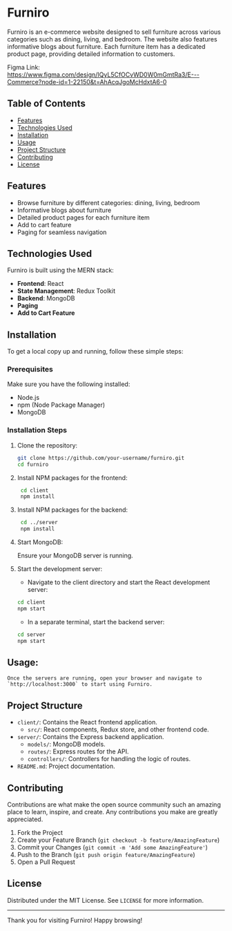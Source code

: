 # Furniro

Furniro is an e-commerce website designed to sell furniture across various categories such as dining, living, and bedroom. The website also features informative blogs about furniture. Each furniture item has a dedicated product page, providing detailed information to customers.

Figma Link: https://www.figma.com/design/IQyL5CfOCvWD0W0mGmtRa3/E---Commerce?node-id=1-22150&t=AhAcqJgoMcHdxtA6-0

## Table of Contents

- [Features](#features)
- [Technologies Used](#technologies-used)
- [Installation](#installation)
- [Usage](#usage)
- [Project Structure](#project-structure)
- [Contributing](#contributing)
- [License](#license)

## Features

- Browse furniture by different categories: dining, living, bedroom
- Informative blogs about furniture
- Detailed product pages for each furniture item
- Add to cart feature
- Paging for seamless navigation

## Technologies Used

Furniro is built using the MERN stack:

- **Frontend**: React
- **State Management**: Redux Toolkit
- **Backend**: MongoDB
- **Paging**
- **Add to Cart Feature**

## Installation

To get a local copy up and running, follow these simple steps:

### Prerequisites

Make sure you have the following installed:

- Node.js
- npm (Node Package Manager)
- MongoDB

### Installation Steps

1. Clone the repository:

   ```sh
   git clone https://github.com/your-username/furniro.git
   cd furniro
   ```
2. Install NPM packages for the frontend:

    ```sh
     cd client
     npm install
    ```
3. Install NPM packages for the backend:

    ```sh
     cd ../server
     npm install
    ```
4. Start MongoDB:
    
    Ensure your MongoDB server is running.

5. Start the development server:

    - Navigate to the client directory and start the React development server:
    ```sh
    cd client
    npm start
    ```

    - In a separate terminal, start the backend server:
    ```sh
    cd server
    npm start
    ```

##  Usage:

    Once the servers are running, open your browser and navigate to `http://localhost:3000` to start using Furniro.

## Project Structure

- `client/`: Contains the React frontend application.
  - `src/`: React components, Redux store, and other frontend code.
- `server/`: Contains the Express backend application.
  - `models/`: MongoDB models.
  - `routes/`: Express routes for the API.
  - `controllers/`: Controllers for handling the logic of routes.
- `README.md`: Project documentation.

## Contributing

Contributions are what make the open source community such an amazing place to learn, inspire, and create. Any contributions you make are greatly appreciated.

1. Fork the Project
2. Create your Feature Branch (`git checkout -b feature/AmazingFeature`)
3. Commit your Changes (`git commit -m 'Add some AmazingFeature'`)
4. Push to the Branch (`git push origin feature/AmazingFeature`)
5. Open a Pull Request

## License

Distributed under the MIT License. See `LICENSE` for more information.

---

Thank you for visiting Furniro! Happy browsing!
